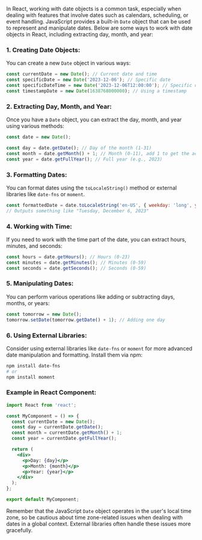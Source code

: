 In React, working with date objects is a common task, especially when dealing with features that involve dates such as calendars, scheduling, or event handling. JavaScript provides a built-in `Date` object that can be used to represent and manipulate dates. Below are some ways to work with date objects in React, including extracting day, month, and year:

### 1. Creating Date Objects:

You can create a new `Date` object in various ways:

```jsx
const currentDate = new Date(); // Current date and time
const specificDate = new Date('2023-12-06'); // Specific date
const specificDateTime = new Date('2023-12-06T12:00:00'); // Specific date and time
const timestampDate = new Date(1638768000000); // Using a timestamp
```

### 2. Extracting Day, Month, and Year:

Once you have a `Date` object, you can extract the day, month, and year using various methods:

```jsx
const date = new Date();

const day = date.getDate(); // Day of the month (1-31)
const month = date.getMonth() + 1; // Month (0-11), add 1 to get the actual month (1-12)
const year = date.getFullYear(); // Full year (e.g., 2023)
```

### 3. Formatting Dates:

You can format dates using the `toLocaleString()` method or external libraries like `date-fns` or `moment`.

```jsx
const formattedDate = date.toLocaleString('en-US', { weekday: 'long', year: 'numeric', month: 'long', day: 'numeric' });
// Outputs something like "Tuesday, December 6, 2023"
```

### 4. Working with Time:

If you need to work with the time part of the date, you can extract hours, minutes, and seconds:

```jsx
const hours = date.getHours(); // Hours (0-23)
const minutes = date.getMinutes(); // Minutes (0-59)
const seconds = date.getSeconds(); // Seconds (0-59)
```


### 5. Manipulating Dates:

You can perform various operations like adding or subtracting days, months, or years:

```jsx
const tomorrow = new Date();
tomorrow.setDate(tomorrow.getDate() + 1); // Adding one day
```

### 6. Using External Libraries:

Consider using external libraries like `date-fns` or `moment` for more advanced date manipulation and formatting. Install them via npm:

```bash
npm install date-fns
# or
npm install moment
```

### Example in React Component:

```jsx
import React from 'react';

const MyComponent = () => {
  const currentDate = new Date();
  const day = currentDate.getDate();
  const month = currentDate.getMonth() + 1;
  const year = currentDate.getFullYear();

  return (
    <div>
      <p>Day: {day}</p>
      <p>Month: {month}</p>
      <p>Year: {year}</p>
    </div>
  );
};

export default MyComponent;
```

Remember that the JavaScript `Date` object operates in the user's local time zone, so be cautious about time zone-related issues when dealing with dates in a global context. External libraries often handle these issues more gracefully.
